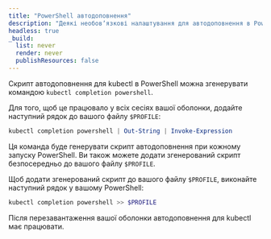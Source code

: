 ```yaml
---
title: "PowerShell автодоповнення"
description: "Деякі необовʼязкові налаштування для автодоповнення в PowerShell."
headless: true
_build:
  list: never
  render: never
  publishResources: false
---
```


Скрипт автодоповнення для kubectl в PowerShell можна згенерувати командою `kubectl completion powershell`.

Для того, щоб це працювало у всіх сесіях вашої оболонки, додайте наступний рядок до вашого файлу `$PROFILE`:

```powershell
kubectl completion powershell | Out-String | Invoke-Expression
```

Ця команда буде генерувати скрипт автодоповнення при кожному запуску PowerShell. Ви також можете додати згенерований скрипт безпосередньо до вашого файлу `$PROFILE`.

Щоб додати згенерований скрипт до вашого файлу `$PROFILE`, виконайте наступний рядок у вашому PowerShell:

```powershell
kubectl completion powershell >> $PROFILE
```

Після перезавантаження вашої оболонки автодоповнення для kubectl має працювати.
